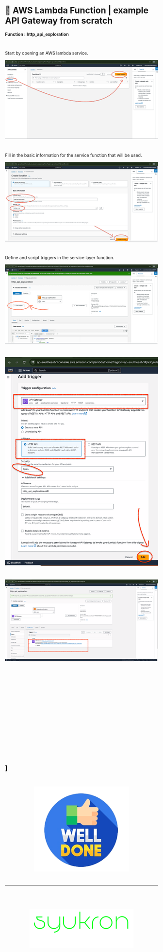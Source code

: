 # &#x1F6A9; AWS Lambda Function | example API Gateway from scratch
**Function : http_api_exploration**

&nbsp;

Start by opening an AWS lambda service.
<div align="center">
    <img src="./gambar-petunjuk/ss_001_aws_lambda_function.png" alt="ss_001_aws_lambda_function" style="display: block; margin: 0 auto;">
</div> 

&nbsp;

Fill in the basic information for the service function that will be used.
<div align="center">
    <img src="./gambar-petunjuk/ss_002_aws_lambda_create_from_scratch.png" alt="ss_002_aws_lambda_create_from_scratch" style="display: block; margin: 0 auto;">
</div> 

&nbsp;

Define and script triggers in the service layer function.
<div align="center">
    <img src="./gambar-petunjuk/ss_003_aws_lambda_function_http_api_exploration.png" alt="ss_003_aws_lambda_function_http_api_exploration" style="display: block; margin: 0 auto;">
</div> 

&nbsp;

<div align="center">
    <img src="./gambar-petunjuk/ss_004_aws_lambda_function_api_add_trigger.png" alt="ss_004_aws_lambda_function_api_add_trigger" style="display: block; margin: 0 auto;">
</div> 

&nbsp;

<div align="center">
    <img src="./gambar-petunjuk/ss_005_aws_lambda_function_http_api_exploration_gateway.png" alt="ss_005_aws_lambda_function_http_api_exploration_gateway" style="display: block; margin: 0 auto;">
</div> 

&nbsp;

&nbsp;

&nbsp;

&nbsp;

&nbsp;

&nbsp;

&nbsp;

&nbsp;

&nbsp;

&nbsp;

]
---

&nbsp;

<div align="center">
    <img src="./gambar-petunjuk/well_done.png" alt="well_done" style="display: block; margin: 0 auto;">
</div> 

&nbsp;

---

&nbsp;

&nbsp;

<div align="center">
    <img src="./gambar-petunjuk/syukron.png" alt="syukron" style="display: block; margin: 0 auto;">
</div> 

&nbsp;

&nbsp;
